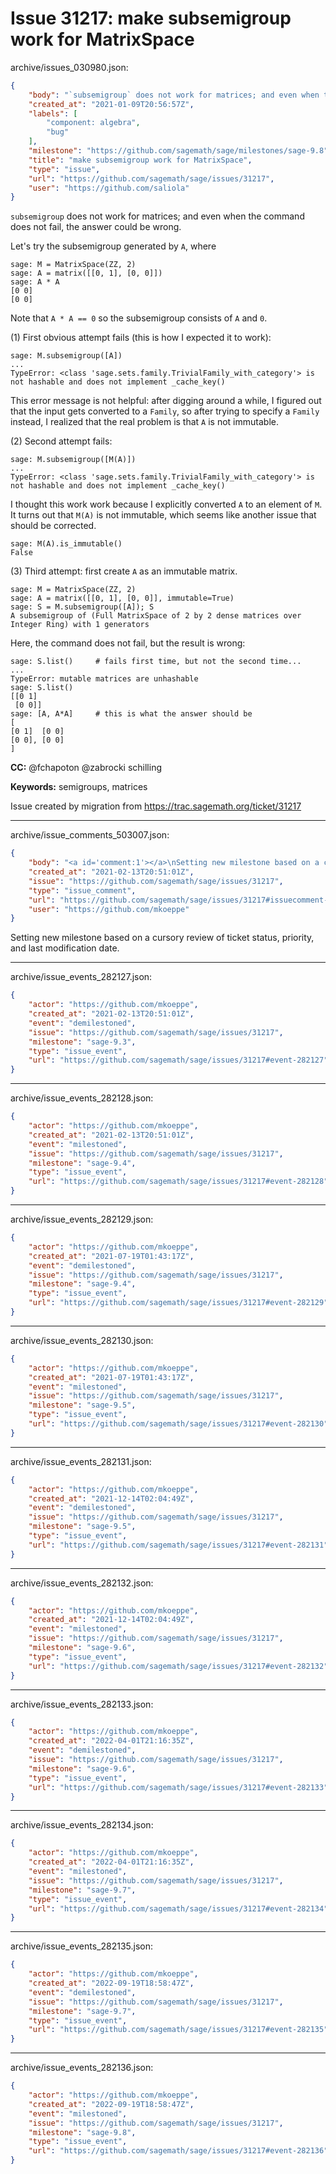 # Issue 31217: make subsemigroup work for MatrixSpace

archive/issues_030980.json:
```json
{
    "body": "`subsemigroup` does not work for matrices; and even when the command does not fail, the answer could be wrong.\n\nLet's try the subsemigroup generated by `A`, where\n\n```\nsage: M = MatrixSpace(ZZ, 2)\nsage: A = matrix([[0, 1], [0, 0]])\nsage: A * A\n[0 0]\n[0 0]\n```\nNote that `A * A == 0` so the subsemigroup consists of `A` and `0`.\n\n(1) First obvious attempt fails (this is how I expected it to work):\n\n```\nsage: M.subsemigroup([A])\n...\nTypeError: <class 'sage.sets.family.TrivialFamily_with_category'> is not hashable and does not implement _cache_key()\n```\nThis error message is not helpful: after digging around a while, I figured out that the input gets converted to a `Family`, so after trying to specify a `Family` instead, I realized that the real problem is that `A` is not immutable.\n\n(2) Second attempt fails:\n\n```\nsage: M.subsemigroup([M(A)])\n...\nTypeError: <class 'sage.sets.family.TrivialFamily_with_category'> is not hashable and does not implement _cache_key()\n```\nI thought this work work because I explicitly converted `A` to an element of `M`. It turns out that `M(A)` is not immutable, which seems like another issue that should be corrected.\n\n```\nsage: M(A).is_immutable()\nFalse\n```\n\n(3) Third attempt: first create `A` as an immutable matrix.\n\n```\nsage: M = MatrixSpace(ZZ, 2)\nsage: A = matrix([[0, 1], [0, 0]], immutable=True)\nsage: S = M.subsemigroup([A]); S\nA subsemigroup of (Full MatrixSpace of 2 by 2 dense matrices over Integer Ring) with 1 generators\n```\nHere, the command does not fail, but the result is wrong:\n\n```\nsage: S.list()     # fails first time, but not the second time...\n...\nTypeError: mutable matrices are unhashable\nsage: S.list()\n[[0 1]\n [0 0]]\nsage: [A, A*A]     # this is what the answer should be\n[\n[0 1]  [0 0]\n[0 0], [0 0]\n]\n```\n\n\n**CC:**  @fchapoton @zabrocki schilling\n\n**Keywords:** semigroups, matrices\n\nIssue created by migration from https://trac.sagemath.org/ticket/31217\n\n",
    "created_at": "2021-01-09T20:56:57Z",
    "labels": [
        "component: algebra",
        "bug"
    ],
    "milestone": "https://github.com/sagemath/sage/milestones/sage-9.8",
    "title": "make subsemigroup work for MatrixSpace",
    "type": "issue",
    "url": "https://github.com/sagemath/sage/issues/31217",
    "user": "https://github.com/saliola"
}
```
`subsemigroup` does not work for matrices; and even when the command does not fail, the answer could be wrong.

Let's try the subsemigroup generated by `A`, where

```
sage: M = MatrixSpace(ZZ, 2)
sage: A = matrix([[0, 1], [0, 0]])
sage: A * A
[0 0]
[0 0]
```
Note that `A * A == 0` so the subsemigroup consists of `A` and `0`.

(1) First obvious attempt fails (this is how I expected it to work):

```
sage: M.subsemigroup([A])
...
TypeError: <class 'sage.sets.family.TrivialFamily_with_category'> is not hashable and does not implement _cache_key()
```
This error message is not helpful: after digging around a while, I figured out that the input gets converted to a `Family`, so after trying to specify a `Family` instead, I realized that the real problem is that `A` is not immutable.

(2) Second attempt fails:

```
sage: M.subsemigroup([M(A)])
...
TypeError: <class 'sage.sets.family.TrivialFamily_with_category'> is not hashable and does not implement _cache_key()
```
I thought this work work because I explicitly converted `A` to an element of `M`. It turns out that `M(A)` is not immutable, which seems like another issue that should be corrected.

```
sage: M(A).is_immutable()
False
```

(3) Third attempt: first create `A` as an immutable matrix.

```
sage: M = MatrixSpace(ZZ, 2)
sage: A = matrix([[0, 1], [0, 0]], immutable=True)
sage: S = M.subsemigroup([A]); S
A subsemigroup of (Full MatrixSpace of 2 by 2 dense matrices over Integer Ring) with 1 generators
```
Here, the command does not fail, but the result is wrong:

```
sage: S.list()     # fails first time, but not the second time...
...
TypeError: mutable matrices are unhashable
sage: S.list()
[[0 1]
 [0 0]]
sage: [A, A*A]     # this is what the answer should be
[
[0 1]  [0 0]
[0 0], [0 0]
]
```


**CC:**  @fchapoton @zabrocki schilling

**Keywords:** semigroups, matrices

Issue created by migration from https://trac.sagemath.org/ticket/31217





---

archive/issue_comments_503007.json:
```json
{
    "body": "<a id='comment:1'></a>\nSetting new milestone based on a cursory review of ticket status, priority, and last modification date.",
    "created_at": "2021-02-13T20:51:01Z",
    "issue": "https://github.com/sagemath/sage/issues/31217",
    "type": "issue_comment",
    "url": "https://github.com/sagemath/sage/issues/31217#issuecomment-503007",
    "user": "https://github.com/mkoeppe"
}
```

<a id='comment:1'></a>
Setting new milestone based on a cursory review of ticket status, priority, and last modification date.



---

archive/issue_events_282127.json:
```json
{
    "actor": "https://github.com/mkoeppe",
    "created_at": "2021-02-13T20:51:01Z",
    "event": "demilestoned",
    "issue": "https://github.com/sagemath/sage/issues/31217",
    "milestone": "sage-9.3",
    "type": "issue_event",
    "url": "https://github.com/sagemath/sage/issues/31217#event-282127"
}
```



---

archive/issue_events_282128.json:
```json
{
    "actor": "https://github.com/mkoeppe",
    "created_at": "2021-02-13T20:51:01Z",
    "event": "milestoned",
    "issue": "https://github.com/sagemath/sage/issues/31217",
    "milestone": "sage-9.4",
    "type": "issue_event",
    "url": "https://github.com/sagemath/sage/issues/31217#event-282128"
}
```



---

archive/issue_events_282129.json:
```json
{
    "actor": "https://github.com/mkoeppe",
    "created_at": "2021-07-19T01:43:17Z",
    "event": "demilestoned",
    "issue": "https://github.com/sagemath/sage/issues/31217",
    "milestone": "sage-9.4",
    "type": "issue_event",
    "url": "https://github.com/sagemath/sage/issues/31217#event-282129"
}
```



---

archive/issue_events_282130.json:
```json
{
    "actor": "https://github.com/mkoeppe",
    "created_at": "2021-07-19T01:43:17Z",
    "event": "milestoned",
    "issue": "https://github.com/sagemath/sage/issues/31217",
    "milestone": "sage-9.5",
    "type": "issue_event",
    "url": "https://github.com/sagemath/sage/issues/31217#event-282130"
}
```



---

archive/issue_events_282131.json:
```json
{
    "actor": "https://github.com/mkoeppe",
    "created_at": "2021-12-14T02:04:49Z",
    "event": "demilestoned",
    "issue": "https://github.com/sagemath/sage/issues/31217",
    "milestone": "sage-9.5",
    "type": "issue_event",
    "url": "https://github.com/sagemath/sage/issues/31217#event-282131"
}
```



---

archive/issue_events_282132.json:
```json
{
    "actor": "https://github.com/mkoeppe",
    "created_at": "2021-12-14T02:04:49Z",
    "event": "milestoned",
    "issue": "https://github.com/sagemath/sage/issues/31217",
    "milestone": "sage-9.6",
    "type": "issue_event",
    "url": "https://github.com/sagemath/sage/issues/31217#event-282132"
}
```



---

archive/issue_events_282133.json:
```json
{
    "actor": "https://github.com/mkoeppe",
    "created_at": "2022-04-01T21:16:35Z",
    "event": "demilestoned",
    "issue": "https://github.com/sagemath/sage/issues/31217",
    "milestone": "sage-9.6",
    "type": "issue_event",
    "url": "https://github.com/sagemath/sage/issues/31217#event-282133"
}
```



---

archive/issue_events_282134.json:
```json
{
    "actor": "https://github.com/mkoeppe",
    "created_at": "2022-04-01T21:16:35Z",
    "event": "milestoned",
    "issue": "https://github.com/sagemath/sage/issues/31217",
    "milestone": "sage-9.7",
    "type": "issue_event",
    "url": "https://github.com/sagemath/sage/issues/31217#event-282134"
}
```



---

archive/issue_events_282135.json:
```json
{
    "actor": "https://github.com/mkoeppe",
    "created_at": "2022-09-19T18:58:47Z",
    "event": "demilestoned",
    "issue": "https://github.com/sagemath/sage/issues/31217",
    "milestone": "sage-9.7",
    "type": "issue_event",
    "url": "https://github.com/sagemath/sage/issues/31217#event-282135"
}
```



---

archive/issue_events_282136.json:
```json
{
    "actor": "https://github.com/mkoeppe",
    "created_at": "2022-09-19T18:58:47Z",
    "event": "milestoned",
    "issue": "https://github.com/sagemath/sage/issues/31217",
    "milestone": "sage-9.8",
    "type": "issue_event",
    "url": "https://github.com/sagemath/sage/issues/31217#event-282136"
}
```
